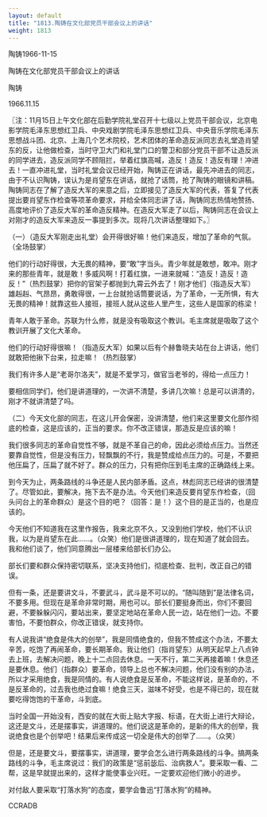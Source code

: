 ```yaml
---
layout: default
title: "1813.陶铸在文化部党员干部会议上的讲话"
weight: 1813
---
```


陶铸1966-11-15

陶铸在文化部党员干部会议上的讲话

陶铸

1966.11.15

〖注：11月15日上午文化部在后勤学院礼堂召开十七级以上党员干部会议，北京电影学院毛泽东思想红卫兵、中央戏剧学院毛泽东思想红卫兵、中央音乐学院毛泽东思想战斗团、北京、上海几个艺术院校，艺术团体的革命造反派同志去礼堂造肖望东的反，让他做检查，当时守卫大门和礼堂门口的警卫和部分党员干部不让造反派的同学进去，造反派同学不顾阻拦，举着红旗高喊，造反！造反！造反有理！冲进去！一直冲进礼堂，当时礼堂会议已经开始，陶铸正在讲话，最先冲进去的同志，由于不认识陶铸，误认为是肖望东在讲话，就抢了话筒，抢了陶铸的眼镜和讲稿。陶铸同志在了解了造反大军的来意之后，立即接见了造反大军的代表，答复了代表提出要肖望东作检查等项革命要求，并给全体同志讲了话，陶铸同志热情地赞扬、高度地评价了造反大军的革命造反精神。在造反大军走了以后，陶铸同志在会议上对刚才的造反大军来造反一事提到多次。现将几次讲话整理如下。〗

（一）（造反大军刚走出礼堂）会开得很好嘛！他们来造反，增加了革命的气氛。（全场鼓掌）

他们的行动好得很，大无畏的精神，要“敢”字当头。青少年就是敢想，敢冲。刚才来的那些青年，就是敢！多威风啊！打着红旗，一进来就喊：“造反！造反！造反！”（热烈鼓掌）把你的官架子都抛到九霄云外去了！刚才他们（指造反大军）雄赳赳、气昂昂，勇敢得很，一上台就抢话筒要说话，为了革命，一无所惧，有大无畏的精神！就靠这些人接班，接班人就从这些人里产生，这些人是国家的栋梁！

青年人敢于革命。苏联为什么修，就是没有吸取这个教训。毛主席就是吸取了这个教训开展了文化大革命。

他们的行动好得很嘛！（指造反大军）如果以后有个赫鲁晓夫站在台上讲话，他们就敢把他揪下台来，拉走嘛！（热烈鼓掌）

我们有许多人是“老哥尔洛夫”，就是不爱学习，做官当老爷的，得给一点压力！

要相信同学们，他们是讲道理的，一次讲不清楚，多讲几次嘛！总是可以讲清的，刚才不就讲清楚了吗。

（二）今天文化部的同志，在这儿开会保密，没讲清楚，他们来这里要文化部作彻底的检查，这是应该的，正当的要求。你不改正错误，那造反是应该的嘛！

我们很多同志的革命自觉性不够，就是不革自己的命，因此必须给点压力。当然还要靠自觉性，但是没有压力，轻飘飘的不行，我是赞成给点压力的。可是，不要把他压扁了，压扁了就不好了。群众的压力，只有把你压到毛主席的正确路线上来。

到今天为止，两条路线的斗争还是人民内部矛盾。这点，林彪同志已经讲的很清楚了。尽管如此，要解决，拖下去不是办法。今天他们来造反要肖望东作检查，（回头问台上的革命群众）是这个目的吧？（回答：是！）这个目的是正当的，也是应该的。

今天他们不知道我在这里作报告，我来北京不久，又没到他们学校，他们不认识我，以为是肖望东在此……。（众笑）他们是很讲道理的，现在知道了就会回去。我和他们谈了，他们同意腾出一层楼来给部长们办公。

部长们要和群众保持密切联系，坚决支持他们，彻底检查、批判，改正自己的错误。

但有一条，还是要讲文斗，不要武斗，武斗是不可以的。“随叫随到”是法律名词，不要多用。但现在是革命非常时期，用也可以。部长们要挺身而出，你们不要回避，不要躲躲闪闪，要站出来，要坚定地站在革命人民一边，站在他们一边。不要害怕，不要怕群众，你改正错误，就支持你。

有人说我讲“绝食是伟大的创举”，我是同情绝食的，但我不赞成这个办法，不要太辛苦，吃饱了再闹革命，要长期革命。我让他们（指肖望东）从明天起早上八点钟去上班，去解决问题，晚上十二点回去休息。一天不行，第二天再接着嘛！休息还是要休息。他们（指群众）要革命，领导上总也不解决问题，他们没有别的办法，所以才采用绝食，我是同情的。有人说绝食是反革命，不能这样说，是革命的，不是反革命的，过去我也绝过食嘛！绝食三天，滋味不好受，也是不得已的，现在就要吃得饱饱的干革命，斗到底。

当时全国一开始没有，西安的就在大街上贴大字报、标语，在大街上进行大辩论，这还是文斗，还是摆事实，讲道理的。他们说这是革命的，是新的伟大的创举，我说绝食也是个创举吧！结果后来传成这一切全是伟大的创举了……。（众笑）

但是，还是要文斗，要摆事实，讲道理，要学会怎么进行两条路线的斗争。搞两条路线的斗争，毛主席说过：我们的政策是“惩前毖后、治病救人”。要采取一看、二帮，这是早就提出来的，这样才能使事业兴旺。一定要欢迎他们微小的进步。

对付敌人要采取“打落水狗”的态度，要学会鲁迅“打落水狗”的精神。

CCRADB

